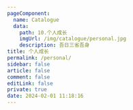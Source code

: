 ```yaml
---
pageComponent: 
  name: Catalogue
  data: 
    path: 10.个人成长
    imgUrl: /img/catalogue/personal.jpg
    description: 吾日三省吾身
title: 个人成长
permalink: /personal/
sidebar: false
article: false
comment: false
editLink: false
private: true
date: 2024-02-01 11:18:16
---
```

